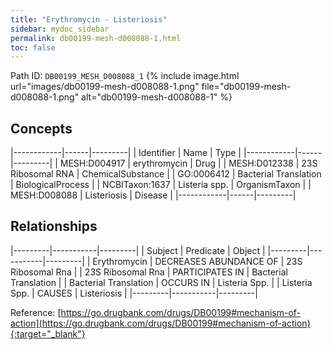 ```yaml
---
title: "Erythromycin - Listeriosis"
sidebar: mydoc_sidebar
permalink: db00199-mesh-d008088-1.html
toc: false 
---
```



Path ID: `DB00199_MESH_D008088_1`
{% include image.html url="images/db00199-mesh-d008088-1.png" file="db00199-mesh-d008088-1.png" alt="db00199-mesh-d008088-1" %}

## Concepts

|------------|------|---------|
| Identifier | Name | Type    |
|------------|------|---------|
| MESH:D004917 | erythromycin | Drug |
| MESH:D012338 | 23S Ribosomal RNA | ChemicalSubstance |
| GO:0006412 | Bacterial Translation | BiologicalProcess |
| NCBITaxon:1637 | Listeria spp. | OrganismTaxon |
| MESH:D008088 | Listeriosis | Disease |
|------------|------|---------|

## Relationships

|---------|-----------|---------|
| Subject | Predicate | Object  |
|---------|-----------|---------|
| Erythromycin | DECREASES ABUNDANCE OF | 23S Ribosomal Rna |
| 23S Ribosomal Rna | PARTICIPATES IN | Bacterial Translation |
| Bacterial Translation | OCCURS IN | Listeria Spp. |
| Listeria Spp. | CAUSES | Listeriosis |
|---------|-----------|---------|

Reference: [https://go.drugbank.com/drugs/DB00199#mechanism-of-action](https://go.drugbank.com/drugs/DB00199#mechanism-of-action){:target="_blank"}